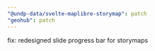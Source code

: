 ```yaml
---
"@undp-data/svelte-maplibre-storymap": patch
"geohub": patch
---
```


fix: redesigned slide progress bar for storymaps
